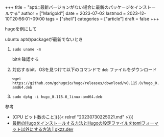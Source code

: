 +++
title = "aptに最新バージョンがない場合に最新のパッケージをインストールする"
author = ["Marigold"]
date = 2023-07-02
lastmod = 2023-12-10T20:56:01+09:00
tags = ["shell"]
categories = ["article"]
draft = false
+++

hugoを例にして

ubuntu aptのpackageが最新でないとき

1.  `sudo uname -m`

    bitを確認する
2.  対応するbit、OSを見つけて以下のコマンドで `deb` ファイルをダウンロード
    ```shell
    wget https://github.com/gohugoio/hugo/releases/download/v0.115.0/hugo_0.115.0_linux-amd64.deb
    ```
3.  `sudo dpkg -i hugo_0.115.0_linux-amd64.deb`

参考

-   [CPU ビット数のこと]({{< relref "20230730225021.md" >}})
-   [最新のHugoをインストールする方法とHugoの設定ファイルをtomlフォーマット以外にする方法 | gkzz.dev](https://gkzz.dev/posts/hugo-installation-on-ubuntu/)
